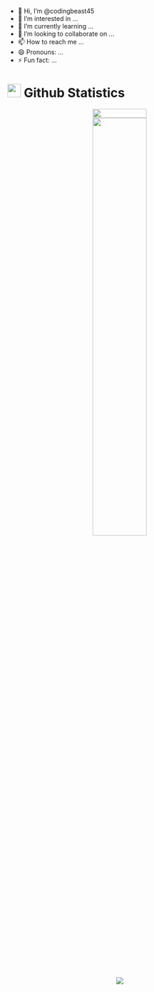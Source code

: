 - 👋 Hi, I’m @codingbeast45
- 👀 I’m interested in ...
- 🌱 I’m currently learning ...
- 💞️ I’m looking to collaborate on ...
- 📫 How to reach me ...
- 😄 Pronouns: ...
- ⚡ Fun fact: ...


<h1 align="left">
  <img src="https://media.giphy.com/media/iY8CRBdQXODJSCERIr/giphy.gif" width="30"> Github Statistics
</h1>

<!-- Container for stats and streak -->
<div align="center" style="display: flex; justify-content: center; gap: 10px;">
  <img src="https://github-readme-stats.vercel.app/api?username=beast-45&theme=dark&hide_border=false&include_all_commits=false&count_private=false" width="49%"/>
</div>

<!-- Centered Streak Card -->
<div align="center">
  <img src="https://github-readme-streak-stats.herokuapp.com/?user=beast-45&theme=highcontrast&hide_border=false" width="49%"/>
</div>

<!-- Most Used Languages -->
<p align="center">
  <img src="https://github-readme-stats.vercel.app/api/top-langs/?username=beast-45&theme=dark&hide_border=false&include_all_commits=false&count_private=false&layout=compact"/>
</p>

<!---
codingbeast45/codingbeast45 is a ✨ special ✨ repository because its `README.md` (this file) appears on your GitHub profile.
You can click the Preview link to take a look at your changes.
--->
